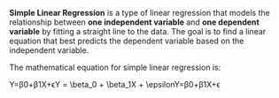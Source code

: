 **Simple Linear Regression** is a type of linear regression that models the relationship between **one independent variable** and **one dependent variable** by fitting a straight line to the data. The goal is to find a linear equation that best predicts the dependent variable based on the independent variable.

The mathematical equation for simple linear regression is:

Y=β0+β1X+ϵY = \beta_0 + \beta_1X + \epsilonY=β0​+β1​X+ϵ